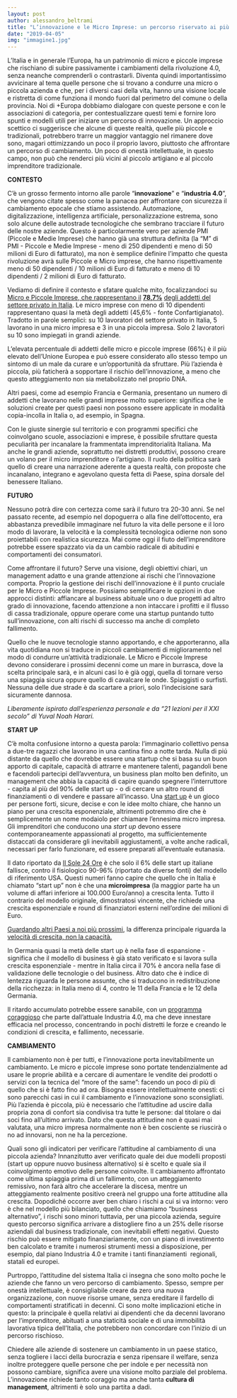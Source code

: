 ```yaml
---
layout: post
author: alessandro_beltrami
title: "L’innovazione e le Micro Imprese: un percorso riservato ai più coraggiosi"
date: "2019-04-05"
img: "immagine1.jpg"
---
```


L’Italia e in generale l’Europa, ha un patrimonio di micro e piccole imprese che rischiano di subire passivamente i cambiamenti della rivoluzione 4.0, senza neanche comprenderli o contrastarli. Diventa quindi importantissimo avvicinare al tema quelle persone che si trovano a condurre una micro o piccola azienda e che, per i diversi casi della vita, hanno una visione locale e ristretta di come funziona il mondo fuori dal perimetro del comune o della provincia. Noi di +Europa dobbiamo dialogare con queste persone e con le associazioni di categoria, per contestualizzare questi temi e fornire loro spunti e modelli utili per iniziare un percorso di innovazione. Un approccio scettico ci suggerisce che alcune di queste realtà, quelle più piccole e tradizionali, potrebbero trarre un maggior vantaggio nel rimanere dove sono, magari ottimizzando un poco il proprio lavoro, piuttosto che affrontare un percorso di cambiamento. Un poco di onestà intellettuale, in questo campo, non può che renderci più vicini al piccolo artigiano e al piccolo imprenditore tradizionale.

**CONTESTO**

C’è un grosso fermento intorno alle parole “**innovazione**” e “**industria 4.0**”, che vengono citate spesso come la panacea per affrontare con sicurezza il cambiamento epocale che stiamo assistendo. Automazione, digitalizzazione, intelligenza artificiale, personalizzazione estrema, sono solo alcune delle autostrade tecnologiche che sembrano tracciare il futuro delle nostre aziende. Questo è particolarmente vero per aziende PMI (Piccole e Medie Imprese) che hanno già una struttura definita (la “M” di PMI - Piccole e Medie Imprese - meno di 250 dipendenti e meno di 50 milioni di Euro di fatturato), ma non è semplice definire l’impatto che questa rivoluzione avrà sulle Piccole e Micro imprese, che hanno rispettivamente meno di 50 dipendenti / 10 milioni di Euro di fatturato e meno di 10 dipendenti / 2 milioni di Euro di fatturato.  

Vediamo di definire il contesto e sfatare qualche mito, focalizzandoci su [Micro e Piccole Imprese, che rappresentano il](https://www.confartigianato.it/2018/02/studi-nelle-pmi-italiane-il-787-degli-addetti-delle-imprese-superiore-al-694-dellue-maggiore-peso-delle-pmi-a-bolzano-veneto-lombardia-e-marche/) **[78,7%](https://www.confartigianato.it/2018/02/studi-nelle-pmi-italiane-il-787-degli-addetti-delle-imprese-superiore-al-694-dellue-maggiore-peso-delle-pmi-a-bolzano-veneto-lombardia-e-marche/)** [degli addetti del settore privato in Italia](https://www.confartigianato.it/2018/02/studi-nelle-pmi-italiane-il-787-degli-addetti-delle-imprese-superiore-al-694-dellue-maggiore-peso-delle-pmi-a-bolzano-veneto-lombardia-e-marche/). Le micro imprese con meno di 10 dipendenti rappresentano quasi la metà degli addetti (45,6% - fonte Confartigianato). Tradotto in parole semplici: su 10 lavoratori del settore privato in Italia, 5 lavorano in una micro impresa e 3 in una piccola impresa. Solo 2 lavoratori su 10 sono impiegati in grandi aziende.  

L’elevata percentuale di addetti delle micro e piccole imprese (66%) è il più elevato dell’Unione Europea e può essere considerato allo stesso tempo un sintomo di un male da curare e un’opportunità da sfruttare. Più l’azienda è piccola, più faticherà a sopportare il rischio dell’innovazione, a meno che questo atteggiamento non sia metabolizzato nel proprio DNA.

Altri paesi, come ad esempio Francia e Germania, presentano un numero di addetti che lavorano nelle grandi imprese molto superiore: significa che le soluzioni create per questi paesi non possono essere applicate in modalità copia-incolla in Italia o, ad esempio, in Spagna.  

Con le giuste sinergie sul territorio e con programmi specifici che coinvolgano scuole, associazioni e imprese, è possibile sfruttare questa peculiarità per incanalare la frammentata imprenditorialità Italiana. Ma anche le grandi aziende, soprattutto nei distretti produttivi, possono creare un volano per il micro imprenditore o l’artigiano. Il ruolo della politica sarà quello di creare una narrazione aderente a questa realtà, con proposte che incanalano, integrano e agevolano questa fetta di Paese, spina dorsale del benessere Italiano.  

**FUTURO**

Nessuno potrà dire con certezza come sarà il futuro tra 20-30 anni. Se nel passato recente, ad esempio nel dopoguerra o alla fine dell’ottocento, era abbastanza prevedibile immaginare nel futuro la vita delle persone e il loro modo di lavorare, la velocità e la complessità tecnologica odierne non sono proiettabili con realistica sicurezza. Mai come oggi il fiuto dell’imprenditore potrebbe essere spazzato via da un cambio radicale di abitudini e comportamenti dei consumatori.

Come affrontare il futuro? Serve una visione, degli obiettivi chiari, un management adatto e una grande attenzione ai rischi che l’innovazione comporta. Proprio la gestione dei rischi dell’innovazione è il punto cruciale per le Micro e Piccole Imprese. Possiamo semplificare le opzioni in due approcci distinti: affiancare al business abituale uno o due progetti ad altro grado di innovazione, facendo attenzione a non intaccare i profitti e il flusso di cassa tradizionale, oppure operare come una startup puntando tutto sull’innovazione, con alti rischi di successo ma anche di completo fallimento.

Quello che le nuove tecnologie stanno apportando, e che apporteranno, alla vita quotidiana non si traduce in piccoli cambiamenti di miglioramento nel modo di condurre un’attività tradizionale. Le Micro e Piccole Imprese devono considerare i prossimi decenni come un mare in burrasca, dove la scelta principale sarà, e in alcuni casi lo è già oggi, quella di tornare verso una spiaggia sicura oppure quello di cavalcare le onde. Spiaggisti o surfisti. Nessuna delle due strade è da scartare a priori, solo l’indecisione sarà sicuramente dannosa.  

_Liberamente ispirato dall’esperienza personale e da “21 lezioni per il XXI secolo” di Yuval Noah Harari._  

**START UP**

C’è molta confusione intorno a questa parola: l’immaginario collettivo pensa a due-tre ragazzi che lavorano in una cantina fino a notte tarda. Nulla di piú distante da quello che dovrebbe essere una startup che si basa su un buon apporto di capitale, capacità di attrarre e mantenere talenti, pagandoli bene e facendoli partecipi dell’avventura, un business plan molto ben definito, un management che abbia la capacitá di capire quando spegnere l’interruttore - capita al più del 90% delle start up - o di cercare un altro round di finanziamenti o di vendere e passare all’incasso. Una [start up](https://www.wired.it/economia/startup/2018/04/11/startup-successo-fallimento/?refresh_ce=) è un gioco per persone forti, sicure, decise e con le idee molto chiare, che hanno un piano per una crescita esponenziale, altrimenti potremmo dire che è semplicemente un nome modaiolo per chiamare l’ennesima micro impresa. Gli imprenditori che conducono una _start up_ devono essere contemporaneamente appassionati al progetto, ma sufficientemente distaccati da considerare gli inevitabili aggiustamenti, a volte anche radicali, necessari per farlo funzionare, ed essere preparati all’eventuale eutanasia.

Il dato riportato da [Il Sole 24 Ore](https://www.infodata.ilsole24ore.com/2017/11/07/ottomila-startup-italia-solamente-6-fallisce/) è che solo il 6% delle start up italiane fallisce, contro il fisiologico 90-96% (riportato da diverse fonti) del modello di riferimento USA. Questi numeri fanno capire che quello che in Italia è chiamato “start up” non è che una **microimpresa** (la maggior parte ha un volume di affari inferiore ai 100.000 Euro/anno) a crescita lenta. Tutto il contrario del modello originale, dimostratosi vincente, che richiede una crescita esponenziale e round di finanziatori esterni nell’ordine dei milioni di Euro.

[Guardando altri Paesi a noi più prossimi](https://europeanstartupmonitor.com/esm/country-reports/), la differenza principale riguarda la [velocità di crescita, non la capacità.](https://www.agendadigitale.eu/startup/sostegno-alle-startup-innovative-le-politiche-dei-paesi-europei-a-confronto/)

In Germania quasi la metà delle start up è nella fase di espansione - significa che il modello di business è già stato verificato e si lavora sulla crescita esponenziale - mentre in Italia circa il 70% è ancora nella fase di validazione delle tecnologie o del business. Altro dato che è indice di lentezza riguarda le persone assunte, che si traducono in redistribuzione della ricchezza: in Italia meno di 4, contro le 11 della Francia e le 12 della Germania.

Il ritardo accumulato potrebbe essere sanabile, con un [programma coraggioso](http://europeanstartupmonitor.com/fileadmin/esm_2016/report/ESM_2016.pdf) che parte dall’attuale Industria 4.0, ma che deve innestare efficacia nel processo, concentrando in pochi distretti le forze e creando le condizioni di crescita, e fallimento, necessarie.  

**CAMBIAMENTO**

Il cambiamento non è per tutti, e l’innovazione porta inevitabilmente un cambiamento. Le micro e piccole imprese sono portate tendenzialmente ad usare le proprie abilità e a cercare di aumentare le vendite dei prodotti o servizi con la tecnica del “more of the same”: facendo un poco di più di quello che si è fatto fino ad ora. Bisogna essere intellettualmente onesti: ci sono parecchi casi in cui il cambiamento e l’innovazione sono sconsigliati. Più l’azienda è piccola, più è necessario che l’attitudine ad uscire dalla propria zona di confort sia condivisa tra tutte le persone: dal titolare o dai soci fino all’ultimo arrivato. Dato che questa attitudine non è quasi mai valutata, una micro impresa normalmente non è ben cosciente se riuscirà o no ad innovarsi, non ne ha la percezione.  

Quali sono gli indicatori per verificare l’attitudine al cambiamento di una piccola azienda? Innanzitutto aver verificato quale dei due modelli proposti (start up oppure nuovo business alternativo) si è scelto e quale sia il coinvolgimento emotivo delle persone coinvolte. Il cambiamento affrontato come ultima spiaggia prima di un fallimento, con un atteggiamento remissivo, non farà altro che accelerare la discesa, mentre un atteggiamento realmente positivo creerà nel gruppo una forte attitudine alla crescita. Dopodiché occorre aver ben chiaro i rischi a cui si va intorno: vero è che nel modello più bilanciato, quello che chiamiamo “business alternativo”, i rischi sono minori tuttavia, per una piccola azienda, seguire questo percorso significa arrivare a distogliere fino a un 25% delle risorse aziendali dal business tradizionale, con inevitabili effetti negativi. Questo rischio può essere mitigato finanziariamente, con un piano di investimento ben calcolato e tramite i numerosi strumenti messi a disposizione, per esempio, dal piano Industria 4.0 e tramite i tanti finanziamenti  regionali, statali ed europei.  

Purtroppo, l’attitudine del sistema Italia ci insegna che sono molto poche le aziende che fanno un vero percorso di cambiamento. Spesso, sempre per onestà intellettuale, è consigliabile creare da zero una nuova organizzazione, con nuove risorse umane, senza ereditare il fardello di comportamenti stratificati in decenni. Ci sono molte implicazioni etiche in questo: la principale è quella relativi ai dipendenti che da decenni lavorano per l’imprenditore, abituati a una staticità sociale e di una immobilità lavorativa tipica dell’Italia, che potrebbero non concordare con l’inizio di un percorso rischioso.  

Chiedere alle aziende di sostenere un cambiamento in un paese statico, senza togliere i lacci della burocrazia e senza ripensare il welfare, senza inoltre proteggere quelle persone che per indole e per necessità non possono cambiare, significa avere una visione molto parziale del problema. L’innovazione richiede tanto coraggio ma anche tanta **cultura di management**, altrimenti è solo una partita a dadi.
